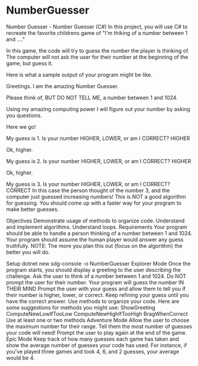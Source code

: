 # NumberGuesser

Number Guesser - Number Guesser (C#)
In this project, you will use C# to recreate the favorite childrens game of "I'm thiking of a number between 1 and ...."

In this game, the code will try to guess the number the player is thinking of. The computer will not ask the user for their number at the beginning of the game, but guess it.

Here is what a sample output of your program might be like.

Greetings. I am the amazing Number Guesser.

Please think of, BUT DO NOT TELL ME, a number between 1 and 1024.

Using my amazing computing power I will figure out your number by asking you questions.

Here we go!

My guess is 1. Is your number HIGHER, LOWER, or am I CORRECT? HIGHER

Ok, higher.

My guess is 2. Is your number HIGHER, LOWER, or am I CORRECT? HIGHER

Ok, higher.

My guess is 3. Is your number HIGHER, LOWER, or am I CORRECT? CORRECT
In this case the person thought of the number 3, and the computer just guessed increasing numbers! This is NOT a good algorithm for guessing. You should come up with a faster way for your program to make better guesses.

Objectives
Demonstrate usage of methods to organize code.
Understand and implement algorithms.
Understand loops.
Requirements
Your program should be able to handle a person thinking of a number between 1 and 1024.
Your program should assume the human player would answer any guess truthfully.
NOTE: The more you plan this out (focus on the algorithm) the better you will do.

Setup
dotnet new sdg-console -o NumberGuesser
Explorer Mode
Once the program starts, you should display a greeting to the user describing the challenge.
Ask the user to think of a number between 1 and 1024.
Do NOT prompt the user for their number. Your program will guess the number IN THEIR MIND
Prompt the user with your guess and allow them to tell you if their number is higher, lower, or correct.
Keep refining your guess until you have the correct answer.
Use methods to organize your code. Here are some suggestions for methods you might use:
ShowGreeting
ComputeNewLowIfTooLow
ComputeNewHighIfTooHigh
BragWhenCorrect
Use at least one or two methods
Adventure Mode
Allow the user to choose the maximum number for their range.
Tell them the most number of guesses your code will need!
Prompt the user to play again at the end of the game.
Epic Mode
Keep track of how many guesses each game has taken and show the average number of guesses your code has used. For instance, if you've played three games and took 4, 6, and 2 guesses, your average would be 4.
